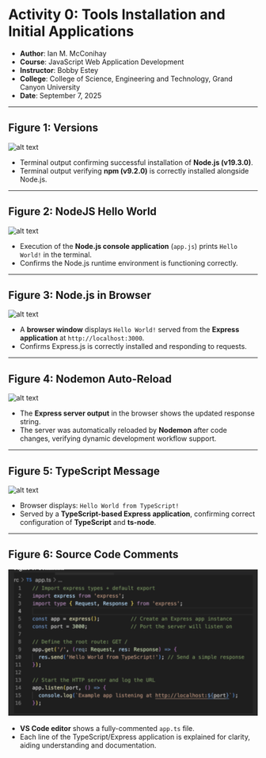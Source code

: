 # Activity 0: Tools Installation and Initial Applications

- **Author**: Ian M. McConihay  
- **Course**: JavaScript Web Application Development  
- **Instructor**: Bobby Estey  
- **College**: College of Science, Engineering and Technology, Grand Canyon University  
- **Date**: September 7, 2025  

---

## Figure 1: Versions
![alt text](<Screenshot 2025-09-05 at 4.11.56 PM.png>)
- Terminal output confirming successful installation of **Node.js (v19.3.0)**.  
- Terminal output verifying **npm (v9.2.0)** is correctly installed alongside Node.js.

---

## Figure 2: NodeJS Hello World
![alt text](<Screenshot 2025-09-05 at 4.12.33 PM.png>)
- Execution of the **Node.js console application** (`app.js`) prints `Hello World!` in the terminal.  
- Confirms the Node.js runtime environment is functioning correctly.

---

## Figure 3: Node.js in Browser
![alt text](<Screenshot 2025-09-05 at 4.12.52 PM-1.png>)
- A **browser window** displays `Hello World!` served from the **Express application** at `http://localhost:3000`.  
- Confirms Express.js is correctly installed and responding to requests.

---

## Figure 4: Nodemon Auto-Reload
![alt text](<Screenshot 2025-09-05 at 4.12.44 PM.png>)
- The **Express server output** in the browser shows the updated response string.  
- The server was automatically reloaded by **Nodemon** after code changes, verifying dynamic development workflow support.

---

## Figure 5: TypeScript Message
![alt text](<Screenshot 2025-09-05 at 4.12.52 PM.png>)
- Browser displays: `Hello World from TypeScript!`  
- Served by a **TypeScript-based Express application**, confirming correct configuration of **TypeScript** and **ts-node**.

---

## Figure 6: Source Code Comments
![alt text](image.png)
- **VS Code editor** shows a fully-commented `app.ts` file.  
- Each line of the TypeScript/Express application is explained for clarity, aiding understanding and documentation.